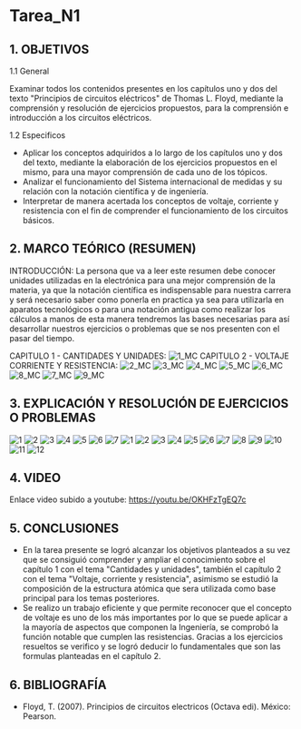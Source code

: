 # Tarea_N1
## 1. OBJETIVOS

   1.1 General
    
Examinar todos los contenidos presentes en los capítulos uno y dos del texto "Principios de circuitos eléctricos" de Thomas L. Floyd, mediante la comprensión y resolución de ejercicios propuestos, para la comprensión e introducción a los circuitos eléctricos.

   1.2 Especificos

* Aplicar los conceptos adquiridos a lo largo de los capítulos uno y dos del texto, mediante la elaboración de los ejercicios propuestos en el mismo, para una mayor comprensión de cada uno de los tópicos.
* Analizar el funcionamiento del Sistema internacional de medidas y su relación con la notación científica y de ingeniería. 
* Interpretar de manera acertada los conceptos de voltaje, corriente y resistencia con el fin de comprender el funcionamiento de los circuitos básicos.


## 2. MARCO TEÓRICO (RESUMEN)
INTRODUCCIÓN:
La persona que va a leer este resumen debe conocer unidades utilizadas en la electrónica para una mejor comprensión de la materia, ya que la notación científica es indispensable para nuestra carrera y será necesario saber como ponerla en practica ya sea para utilizarla en aparatos tecnológicos o para una notación antigua como realizar los cálculos a manos de esta manera tendremos las bases necesarias para así desarrollar nuestros ejercicios o problemas que se nos presenten con el pasar del tiempo.  

CAPITULO 1 - CANTIDADES Y UNIDADES:
![1_MC](https://user-images.githubusercontent.com/93666408/140862940-6318104d-f854-4b15-b6cc-419778a940fc.jpeg)
CAPITULO 2 - VOLTAJE CORRIENTE Y RESISTENCIA:
![2_MC](https://user-images.githubusercontent.com/93666408/140862943-64129984-2471-4d60-a2ea-b823d755f496.jpeg)
![3_MC](https://user-images.githubusercontent.com/93666408/140862946-d9112523-bcd8-4fac-a82c-963fb29c0f88.jpeg)
![4_MC](https://user-images.githubusercontent.com/93666408/140944564-f14ee70b-7987-4f70-ab31-3ba2dfa752d5.jpeg)
![5_MC](https://user-images.githubusercontent.com/93666408/140944613-de831526-3b7d-4116-834e-5bb4f91381ee.jpeg)
![6_MC](https://user-images.githubusercontent.com/93666408/140944658-b1e17493-1e8d-49ce-a5fb-2d2b51835d5d.jpeg)
![8_MC](https://user-images.githubusercontent.com/93666408/140944748-49e051d5-525c-490a-9914-44c7bd830ab3.jpeg)
![7_MC](https://user-images.githubusercontent.com/93666408/140944782-afae6c98-1009-4316-b249-d5f67cb1eb75.jpeg)
![9_MC](https://user-images.githubusercontent.com/93893919/140950209-56370dfd-6676-40c8-ad06-85530450c94d.jpeg)

## 3. EXPLICACIÓN Y RESOLUCIÓN DE EJERCICIOS O PROBLEMAS
![1](https://user-images.githubusercontent.com/93681159/140837239-669ebdb9-3125-4929-9066-b0a96b38e6ac.PNG)
![2](https://user-images.githubusercontent.com/93681159/140837327-40d0b96a-5efa-4f69-b56a-c00e56b51e05.PNG)
![3](https://user-images.githubusercontent.com/93681159/140837329-c8e70b85-e718-411e-88ab-39c1d2a8f812.PNG)
![4](https://user-images.githubusercontent.com/93681159/140837345-573e4513-0951-4394-9dab-e9c74b07785e.PNG)
![5](https://user-images.githubusercontent.com/93681159/140837348-808154ab-7178-420b-a968-2ed7beb3a14b.PNG)
![6](https://user-images.githubusercontent.com/93681159/140837342-5dda8cd5-bdca-4470-9058-2cafe55d4d55.PNG)
![7](https://user-images.githubusercontent.com/93681159/140837344-aba51468-b267-499e-bb3b-957530bfd6f7.PNG)
![1](https://user-images.githubusercontent.com/93666408/140859935-eab3120c-1bea-4e45-8508-6a770ba8b592.PNG)
![2](https://user-images.githubusercontent.com/93666408/140859940-69277c2b-8ae0-4a73-b22b-e16af0daf385.PNG)
![3](https://user-images.githubusercontent.com/93666408/140859941-c1a644e0-2e4c-4a8b-9c05-90aee246637c.PNG)
![4](https://user-images.githubusercontent.com/93666408/140859944-2284aa99-cc79-4e07-a6f6-6522a26ce7ed.PNG)
![5](https://user-images.githubusercontent.com/93666408/140859948-1b833e4c-b2a5-4144-b3e0-8a4f3a1d8301.PNG)
![6](https://user-images.githubusercontent.com/93666408/140859949-3d03782e-e363-41c0-a62c-1a2530fbcccb.PNG)
![7](https://user-images.githubusercontent.com/93666408/140859953-9d26fe83-884d-4219-bdda-31ecfe5240d4.PNG)
![8](https://user-images.githubusercontent.com/93666408/140859954-1d383748-52c1-46d1-8922-e3c888925d63.PNG)
![9](https://user-images.githubusercontent.com/93666408/140859956-b7e524e0-a5c8-462b-a366-1fd7b197fcef.PNG)
![10](https://user-images.githubusercontent.com/93666408/140859960-fad92526-c662-448b-828e-a3bd63f66601.PNG)
![11](https://user-images.githubusercontent.com/93666408/140859962-a63dc4b9-88c0-4515-82cd-c732d0f6e889.PNG)
![12](https://user-images.githubusercontent.com/93666408/140859964-9c8a0854-96cf-4d84-b820-b7654608e307.PNG)

## 4. VIDEO
Enlace video subido a youtube:
https://youtu.be/OKHFzTgEQ7c
## 5. CONCLUSIONES
* En la tarea presente se logró alcanzar los objetivos planteados a su vez que se consiguió comprender y ampliar el conocimiento sobre el capítulo 1 con el tema "Cantidades y unidades", también el capítulo 2 con el tema "Voltaje, corriente y resistencia", asimismo se estudió la composición de la estructura atómica que sera utilizada como base principal para los temas posteriores.
* Se realizo un trabajo eficiente y que permite reconocer que el concepto de voltaje es uno de los más importantes por lo que se puede aplicar a la mayoría de aspectos que componen la Ingeniería, se comprobó la función notable que cumplen las resistencias. Gracias a los ejercicios resueltos se verifico y se logró deducir lo fundamentales que son las formulas planteadas en el capítulo 2.
## 6. BIBLIOGRAFÍA
* Floyd, T. (2007). Principios de circuitos electricos (Octava edi). México: Pearson.
